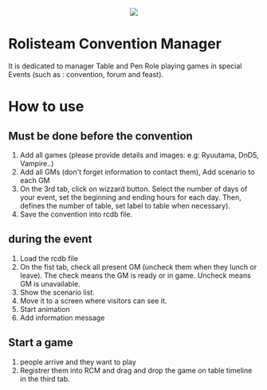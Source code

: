 <p align='center'><img src="https://raw.githubusercontent.com/Rolisteam/rolisteam/master/resources/logo/1000-rolisteam.png"/></p>


# Rolisteam Convention Manager

It is dedicated to manager Table and Pen Role playing games in special Events (such as : convention, forum and feast).

# How to use

## Must be done before the convention

1. Add all games (please provide details and images: e.g: Ryuutama, DnD5, Vampire..)
2. Add all GMs (don't forget information to contact them), Add scenario to each GM
3. On the 3rd tab, click on wizzard button. Select the number of days of your event, set the beginning and ending hours for each day. Then, defines the number of table, set label to table when necessary). 
4. Save the convention into rcdb file.

## during the event

1. Load the rcdb file
2. On the fist tab, check all present GM (uncheck them when they lunch or leave). The check means the GM is ready or in game. Uncheck means GM is unavailable.
3. Show the scenario list. 
4. Move it to a screen where visitors can see it.
5. Start animation
6. Add information message


## Start a game

1. people arrive and they want to play
2. Registrer them into RCM and drag and drop the game on table timeline in the third tab. 
